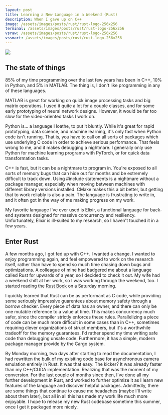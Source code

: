 ```yaml
---
layout: post
title: Learning a New Language in a Weekend (Rust)
description: When I gave up on C++
image: /assets/images/posts/rust/rust-logo-256x256
terminal: /assets/images/posts/rust/rust-logo-256x256
vsraw: /assets/images/posts/rust/rust-logo-256x256
vssmart: /assets/images/posts/rust/rust-logo-256x256
---
```

<meta name="image" property="og:image" content="{{ page.image }}">
<img src="{{ page.image }}" class="center">

## The state of things

85% of my time programming over the last few years has been in C++, 10% in Python, and 5% in MATLAB. The thing is, I don't like programming in any of these languages.

MATLAB is great for working on quick image processing tasks and big matrix operations. I used it quite a lot for a couple classes, and for some early prototyping of neural network designs. However, it would be far too slow for the video-oriented tasks I work on.

Python is... a language I loathe, to put it bluntly. While it's great for rapid prototyping, data science, and machine learning, it's only fast when Python code isn't running. That is, you have to call on all sorts of packages which use underlying C code in order to achieve serious performance. That feels wrong to me, and it makes debugging a nightmare. I generally only use Python for machine learning programs with PyTorch, or for quick data transformation tasks.

C++ is fast, but it can be a nightmare to program in. You're exposed to all sorts of memory bugs that can hide out for months and be extremely difficult to track down. Using #include statements is a nightmare without a package manager, especially when moving between machines with different library versions installed. CMake makes this a bit better, but getting that to work reliably is also a pain. The language is frustrating to write in, and it often got in the way of me making progress on my work.

My favorite language I've ever used is Elixir, a functional language for back-end systems designed for massive concurrency and resiliency. Unfortunately, Elixir is ill-suited to my research, so I haven't touched it in a few years.

## Enter Rust

A few months ago, I got fed up with C++. I wanted a change. I wanted to enjoy programming again, and feel empowered to work on the research itself, rather than have to spend so much time chasing down bugs and optimizations. A colleague of mine had badgered me about a language called Rust for upwards of a year, so I decided to check it out. My wife had a weekend shift at her work, so I was working through the weekend, too. I started reading the [Rust Book](https://doc.rust-lang.org/book/) on a Saturday morning.

I quickly learned that Rust can be as performant as C code, while providing some seriously impressive guarentees about memory safety through a borrow checker. Every piece of data has an owner, and there can only be one mutable reference to a value at time. This makes concurrency much safer, since the compiler strictly enforces these rules. Parallelizing a piece of code can be much more difficult in some cases than in C++, sometimes requiring clever organizations of struct members, but it's a worthwhile tradeoff for the memory guarantees. I'd rather spend my time writing safe code than debugging unsafe code. Furthermore, it has a simple, modern package manager provide by the Cargo system.

By Monday morning, two days after starting to read the documentation, I had rewritten the bulk of my exisiting code base for asynchronous camera emulation entirely in Rust. It was that easy. The kicker? It was already faster than my C++/CUDA implementation. Realizing that was the moment of my conversion. For the last couple of months since then, I've done all my further development in Rust, and worked to further optimize it as I learn new features of the language and discover helpful packages. Admittedly, there are some things that continue to cause me headaches (maybe I'll write about them later), but all in all this has made my work life much more enjoyable. I hope to release my new Rust codebase sometime this summer, once I get it packaged more nicely.